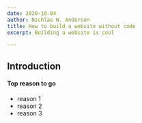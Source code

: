 ```yaml
---
date: 2020-10-04
author: Nichlas W. Andersen
title: How to build a website without code
excerpt: Building a website is cool

---
```

## Introduction

#### Top reason to go

* reason 1
* reason 2
* reason 3